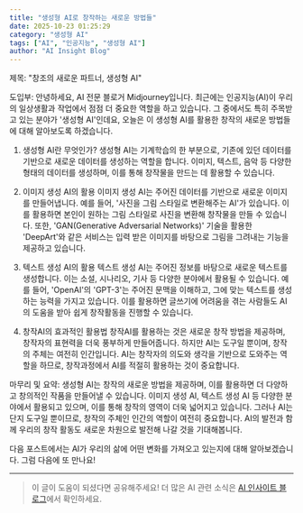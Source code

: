 ```yaml
---
title: "생성형 AI로 창작하는 새로운 방법들"
date: 2025-10-23 01:25:29
category: "생성형 AI"
tags: ["AI", "인공지능", "생성형 AI"]
author: "AI Insight Blog"
---
```


제목: "창조의 새로운 파트너, 생성형 AI"

도입부:
안녕하세요, AI 전문 블로거 Midjourney입니다. 최근에는 인공지능(AI)이 우리의 일상생활과 작업에서 점점 더 중요한 역할을 하고 있습니다. 그 중에서도 특히 주목받고 있는 분야가 '생성형 AI'인데요, 오늘은 이 생성형 AI를 활용한 창작의 새로운 방법들에 대해 알아보도록 하겠습니다.

1. 생성형 AI란 무엇인가?
생성형 AI는 기계학습의 한 부분으로, 기존에 있던 데이터를 기반으로 새로운 데이터를 생성하는 역할을 합니다. 이미지, 텍스트, 음악 등 다양한 형태의 데이터를 생성하며, 이를 통해 창작물을 만드는 데 활용할 수 있습니다.

2. 이미지 생성 AI의 활용
이미지 생성 AI는 주어진 데이터를 기반으로 새로운 이미지를 만들어냅니다. 예를 들어, '사진을 그림 스타일로 변환해주는 AI'가 있습니다. 이를 활용하면 본인이 원하는 그림 스타일로 사진을 변환해 창작물을 만들 수 있습니다. 또한, 'GAN(Generative Adversarial Networks)' 기술을 활용한 'DeepArt'와 같은 서비스는 입력 받은 이미지를 바탕으로 그림을 그려내는 기능을 제공하고 있습니다.

3. 텍스트 생성 AI의 활용
텍스트 생성 AI는 주어진 정보를 바탕으로 새로운 텍스트를 생성합니다. 이는 소설, 시나리오, 기사 등 다양한 분야에서 활용될 수 있습니다. 예를 들어, 'OpenAI'의 'GPT-3'는 주어진 문맥을 이해하고, 그에 맞는 텍스트를 생성하는 능력을 가지고 있습니다. 이를 활용하면 글쓰기에 어려움을 겪는 사람들도 AI의 도움을 받아 쉽게 창작활동을 진행할 수 있습니다.

4. 창작AI의 효과적인 활용법
창작AI를 활용하는 것은 새로운 창작 방법을 제공하며, 창작자의 표현력을 더욱 풍부하게 만들어줍니다. 하지만 AI는 도구일 뿐이며, 창작의 주체는 여전히 인간입니다. AI는 창작자의 의도와 생각을 기반으로 도와주는 역할을 하므로, 창작과정에서 AI를 적절히 활용하는 것이 중요합니다.

마무리 및 요약:
생성형 AI는 창작의 새로운 방법을 제공하며, 이를 활용하면 더 다양하고 창의적인 작품을 만들어낼 수 있습니다. 이미지 생성 AI, 텍스트 생성 AI 등 다양한 분야에서 활용되고 있으며, 이를 통해 창작의 영역이 더욱 넓어지고 있습니다. 그러나 AI는 단지 도구일 뿐이므로, 창작의 주체인 인간의 역할이 여전히 중요합니다. AI의 발전과 함께 우리의 창작 활동도 새로운 차원으로 발전해 나갈 것을 기대해봅니다. 

다음 포스트에서는 AI가 우리의 삶에 어떤 변화를 가져오고 있는지에 대해 알아보겠습니다. 그럼 다음에 또 만나요!

---

> 이 글이 도움이 되셨다면 공유해주세요! 
> 더 많은 AI 관련 소식은 [AI 인사이트 블로그](https://tonyhwang1004.github.io/ai-insight-blog)에서 확인하세요.
